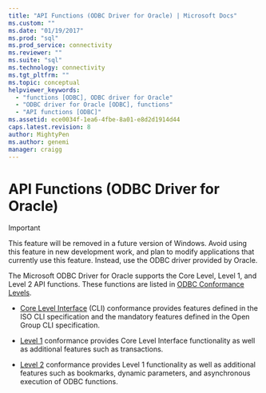 ```yaml
---
title: "API Functions (ODBC Driver for Oracle) | Microsoft Docs"
ms.custom: ""
ms.date: "01/19/2017"
ms.prod: "sql"
ms.prod_service: connectivity
ms.reviewer: ""
ms.suite: "sql"
ms.technology: connectivity
ms.tgt_pltfrm: ""
ms.topic: conceptual
helpviewer_keywords: 
  - "functions [ODBC], ODBC driver for Oracle"
  - "ODBC driver for Oracle [ODBC], functions"
  - "API functions [ODBC]"
ms.assetid: ece0034f-1ea6-4fbe-8a01-e8d2d1914d44
caps.latest.revision: 8
author: MightyPen
ms.author: genemi
manager: craigg
---
```

# API Functions (ODBC Driver for Oracle)
> [!IMPORTANT]  
>  This feature will be removed in a future version of Windows. Avoid using this feature in new development work, and plan to modify applications that currently use this feature. Instead, use the ODBC driver provided by Oracle.  
  
 The Microsoft ODBC Driver for Oracle supports the Core Level, Level 1, and Level 2 API functions. These functions are listed in [ODBC Conformance Levels](../../odbc/microsoft/odbc-driver-for-oracle-conformance-levels.md).  
  
-   [Core Level Interface](../../odbc/microsoft/core-level-api-functions-odbc-driver-for-oracle.md) (CLI) conformance provides features defined in the ISO CLI specification and the mandatory features defined in the Open Group CLI specification.  
  
-   [Level 1](../../odbc/microsoft/level-1-api-functions-odbc-driver-for-oracle.md) conformance provides Core Level Interface functionality as well as additional features such as transactions.  
  
-   [Level 2](../../odbc/microsoft/level-2-api-functions-odbc-driver-for-oracle.md) conformance provides Level 1 functionality as well as additional features such as bookmarks, dynamic parameters, and asynchronous execution of ODBC functions.
